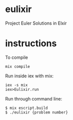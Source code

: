 # eulixir

Project Euler Solutions in Elxir


# instructions

To compile

    mix compile

Run inside iex with mix:

    iex -s mix
    iex>Eulixir.run

Run through command line:

    $ mix escript.build
    $ ./eulixir {problem number}

